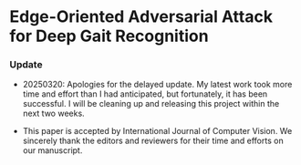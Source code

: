 # Edge-Oriented Adversarial Attack for Deep Gait Recognition

### Update

- 20250320: Apologies for the delayed update. My latest work took more time and effort than I had anticipated, but fortunately, it has been successful. I will be cleaning up and releasing this project within the next two weeks.

- This paper is accepted by International Journal of Computer Vision. We sincerely thank the editors and reviewers for their time and efforts on our manuscript.
